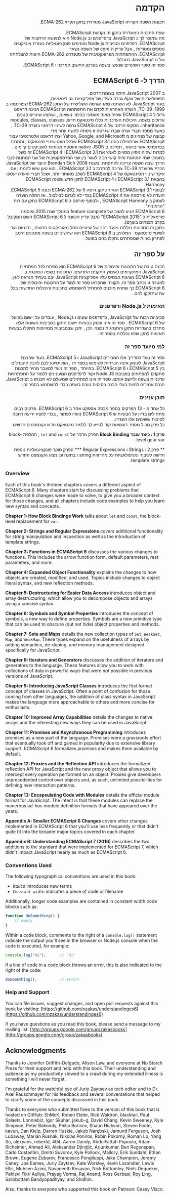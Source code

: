 <div dir="rtl">

# הקדמה

תכונות השפה הקרויה   JavaScript  מוגדרת בתקן הקרוי   ECMA-262.  
<BR/>
שפת התכנות המוגדרת בתקן זה נקראת  ECMAScript. <BR/>
מה שמוכר לך כ  JavaScript  בדפדפנים וב  Node.js הוא למעשה הרחבות  של   ECMAScript. 
דפדפנים וסביבית Node.js מוסיפים פונקציונאליות  בעזרת אוביקטים נוספים ומטודות , אבל עדיין  ה core של השפה נשאר  <BR/>
ECMAScript. 
ההתפתחות הפרואקטיבית של סטנדרט  ECMA-262  חיונית להצלחתה של ה    JavaScript  כמכלול. <BR/>
ספר זה סוקר השינויים שנעשו בשפה  בעדכון החשוב המרכזי  : ECMAScript 6. 


## הדרך ל-  ECMAScript 6

ב 2007  JavaScript  היתה בצומת דרכים.   
הפופולאריות של  Ajax גברה  בעידן של אפליקציות ווב דינאמיות,   
בעוד   JavaScript לא השתנה מאז הגרסה השלישית   של התקן  ECMA-262  שפורסמה ב  1999.
TC-39, הועדה האחראית לקדם את התפתחות      ECMAScript  הכינה דראפט  גדול ל      ECMAScript 4  שהיה מאוד מאסיבי בכיסוי נושאים , 
ושהציג שינויים קטנים וגדולים בשפה. 
היכולות העדכניות כללו  סינטאקס חדש,   modules, classes,  classes inheritance. 
הסקופ הרחב של    ECMAScript 4  גרמה לשינוי דרמטי בועדה   TC-39 ,  כאשר מספר חברי ועדה שברו  שגרסה זו ניסתה להשיג יותר מדי.  
קבוצה של מנהיגים  מ    Yahoo, Google, and Microsoft  יצרו  דראפט אלטרנטיבי  עבור    ECMAScript  שבתחילה כונה   ECMAScript 3.1 שכלל  מעט שינויי סינטאקס , והתרכז בפרופרטי אטריביוטס  , תמיכה ב    native JSON  והוספת מטודות לאוביקטים קיימים .
למרות שהיה ניסיון מסויים לאמץ  את   ECMAScript 3.1    ו   ECMAScript 4  זה כשל בתומכי שתי המחנות  והיה קושי רב ל לגשר בין  שני הפרספקטיבות של שני המחנות לגבי הדרך שבה השפה צריכה להתפתח. 
בשנת 2008   Brendan Eich  היוצר של JavaScript  הכריז  שהועדה   TC-39   צריכה להתרכז ב   ECMAScript 3.1 . 
הוא טען שיש להמתין עם עיקר שינויי הסינטאקס   של  ECMAScript 4  לשלב מאוחר יותר,   ושכל חברי הועדה יעסקו  בהבאת   ECMAScript 3.1  ו ECMAScript 4  לתקן חדש   שכונה ECMAScript Harmony.  
לבסוף  ECMAScript 3.1  הוגדר כתקן גרסה 5   של    ECMA-262  וכונה ECMAScript 5. הועדה  לא פירסמה את ECMAScript 4 בכדי לא לגרום לבילבול . 
אז החלה הועדה לעסוק   ב   ECMAScript Harmony , ולבסוף פורסם כ   ECMAScript 6  כתקן עם רוח  "הרמונית".  
ECMAScript 6  הגיע למצב של     feature complete  במהלך שנת 2015  ופוסמה פורמאלית כ   "ECMAScript 2015" (אבל עדיין הכוונה ל   ECMAScript 6 השם המקובל בקרב תכנתים בעוךם).  
בתקן זה התכונות  כוללות  מנעד רחב של שינויים  החל מאוביקטים חדשים   , תבניות  ועד לשינויי סינטאקס . 
המלהיב ב  ECMAScript 6   הוא שהשינויים  בשפה מוכוונים היטב  לפתרון בעיות שמפתחים נתקלו בהם בפועל.

 
## על ספר זה 
הבנה טובה  של התכונות והיכולות של   ECMAScript 6   הוא מפתח לכל מפתחי ה  JavaScript המתקדמים לאימוץ התקנים החדשים. 
התכונות בשפה המוצגת ב    ECMAScript 6  מציגות הבסיס  עליו אפליקציות   JavaScript   יבנו בעתיד הנראה לעין. 
 למטרה זו נכתב ספר זה.  תקוותי שתקראו ספר זה למוד על התכונות והיכולות  של  ECMAScript 6  כך שתהיו מוכנים  להתחיל להשתמש בתכונות והיכולות החדשות בכל עת שתזקקו להם . 

 
### תאימות ל  Node.js ודפדפנים 
סביביות רבות של   JavaScript,  כדפדפנים שונים  ו  Node.js , עובדים על יישום בפועל  של   ECMAScript 6 . 
ספר זה אינו עוסק בבעיות יישום התקן בסביבות השונות  אלא מתרכז בהגדרות התקן  והתנהגות נכונה. 
לכן , יתכן שבסביבות מסויימות תתקלו בבעיות תאימות לתקן שלא נכללות בספר זה. 
 
### למי מיועד ספר זה 

ספר זה נועד להדריך אלו המכירים  JavaScript  ו ECMAScript 5.  בעוד שהבנת JavaScript לעומק אינה הכרחית לשימוש בספר זה ,  הוא יסיעע לכם להבין ההבדלים בין   ECMAScript 5  ו ECMAScript 6. 
במיוחד , ספר זה נועד  למעבר  מהיר לתכנות מתקדם  למפתחים בסביבת   Node.JS וקוד לדפדפנים המעונינים ללמוד על התפתחויות  עדכניות  בשפה וליישם אותם. 
ספר זה אינו למתחילים שמעולם לא תכנתו ב  JavaScript. הנכם אמורים להיות בעלי הבנה בסיסית טובה  בשפה בכדי להשתמש  בספר זה. 
 
 
###  תוכן ענינים 

כל אחד מ - 13 הפרקים בספר מכסה  אספקט אחר  ב   ECMAScript 6.  פרקים רבים מתחילים בדיון על  הבעיות ש  ECMAScript 6 נועדו לפתור ,   בכדי להציג יריעה רחבה לסיבות  ששינוים אלו הוגדרו.   
כל פרק מכיל מספר דוגמאות קוד לסייע לך ללמוד סינטאקס חדש וקונספטים חדשים. 


<B>פרק  1 : כיצד עובד Block Binding </B>  הפרק מדבר על    `let` and `const` , החלפת block-level gcur  var. 

** פרק 2 : Strings ו Regular Expressions *** הפרק סוקר פונקציונאליות נוספת חדשה לעיבוד ומניפולאציות על מחרוזות string ו בחינה  וכן מציג הקונספט החדש  template strings. 

 

</div>




### Overview

Each of this book's thirteen chapters covers a different aspect of ECMAScript 6. Many chapters start by discussing problems that ECMAScript 6 changes were made to solve, to give you a broader context for those changes, and all chapters include code examples to help you learn new syntax and concepts.

**Chapter 1: How Block Bindings Work** talks about `let` and `const`, the block-level replacement for `var`.

**Chapter 2: Strings and Regular Expressions** covers additional functionality for string manipulation and inspection as well as the introduction of template strings.

**Chapter 3: Functions in ECMAScript 6** discusses the various changes to functions. This includes the arrow function form, default parameters, rest parameters, and more.

**Chapter 4: Expanded Object Functionality** explains the changes to how objects are created, modified, and used. Topics include changes to object literal syntax, and new reflection methods.

**Chapter 5: Destructuring for Easier Data Access** introduces object and array destructuring, which allow you to decompose objects and arrays using a concise syntax.

**Chapter 6: Symbols and Symbol Properties** introduces the concept of symbols, a new way to define properties. Symbols are a new primitive type that can be used to obscure (but not hide) object properties and methods.

**Chapter 7: Sets and Maps** details the new collection types of `Set`, `WeakSet`, `Map`, and `WeakMap`. These types expand on the usefulness of arrays by adding semantics, de-duping, and memory management designed specifically for JavaScript.

**Chapter 8: Iterators and Generators** discusses the addition of iterators and generators to the language. These features allow you to work with collections of data in powerful ways that were not possible in previous versions of JavaScript.

**Chapter 9: Introducing JavaScript Classes** introduces the first formal concept of classes in JavaScript. Often a point of confusion for those coming from other languages, the addition of class syntax in JavaScript makes the language more approachable to others and more concise for enthusiasts.

**Chapter 10: Improved Array Capabilities** details the changes to native arrays and the interesting new ways they can be used in JavaScript.

**Chapter 11: Promises and Asynchronous Programming** introduces promises as a new part of the language. Promises were a grassroots effort that eventually took off and gained in popularity due to extensive library support. ECMAScript 6 formalizes promises and makes them available by default.

**Chapter 12: Proxies and the Reflection API** introduces the formalized reflection API for JavaScript and the new proxy object that allows you to intercept every operation performed on an object. Proxies give developers unprecedented control over objects and, as such, unlimited possibilities for defining new interaction patterns.

**Chapter 13: Encapsulating Code with Modules** details the official module format for JavaScript. The intent is that these modules can replace the numerous ad-hoc module definition formats that have appeared over the years.

**Appendix A: Smaller ECMAScript 6 Changes** covers other changes implemented in ECMAScript 6 that you'll use less frequently or that didn't quite fit into the broader major topics covered in each chapter.

**Appendix B: Understanding ECMAScript 7 (2016)** describes the two additions to the standard that were implemented for ECMAScript 7, which didn't impact JavaScript nearly as much as ECMAScript 6.

### Conventions Used

The following typographical conventions are used in this book:

* *Italics* introduces new terms
* `Constant width` indicates a piece of code or filename

Additionally, longer code examples are contained in constant width code blocks such as:

```js
function doSomething() {
    // empty
}
```

Within a code block, comments to the right of a `console.log()` statement indicate the output you'll see in the browser or Node.js console when the code is executed, for example:

```js
console.log("Hi");      // "Hi"
```

If a line of code in a code block throws an error, this is also indicated to the right of the code:

```js
doSomething();          // error!
```

### Help and Support

You can file issues, suggest changes, and open pull requests against this book by visiting: [https://github.com/nzakas/understandinges6](https://github.com/nzakas/understandinges6)

<!-- I would suggest leaving the note above out of the print version, since readers
won't be able to file issues on it. /JG -->

If you have questions as you read this book, please send a message to my mailing list: [http://groups.google.com/group/zakasbooks](http://groups.google.com/group/zakasbooks).

## Acknowledgments

Thanks to Jennifer Griffith-Delgado, Alison Law, and everyone at No Starch Press for their support and help with this book. Their understanding and patience as my productivity slowed to a crawl during my extended illness is something I will never forget.

I'm grateful for the watchful eye of Juriy Zaytsev as tech editor and to Dr. Axel Rauschmayer for his feedback and several conversations that helped to clarify some of the concepts discussed in this book.

Thanks to everyone who submitted fixes to the version of this book that is hosted on GitHub: ShMcK, Ronen Elster, Rick Waldron, blacktail, Paul Salaets, Lonniebiz, Igor Skuhar, jakub-g, David Chang, Kevin Sweeney, Kyle Simpson, Peter Bakondy, Philip Borisov, Shaun Hickson, Steven Foote, kavun, Dan Kielp, Darren Huskie, Jakub Narębski, Jamund Ferguson, Josh Lubaway, Marián Rusnák, Nikolas Poniros, Robin Pokorný, Roman Lo, Yang Su, alexyans, robertd, 404, Aaron Dandy, AbdulFattah Popoola, Adam Richeimer, Ahmad Ali, Aleksandar Djindjic, Arjunkumar, Ben Regenspan, Carlo Costantini, Dmitri Suvorov, Kyle Pollock, Mallory, Erik Sundahl, Ethan Brown, Eugene Zubarev, Francesco Pongiluppi, Jake Champion, Jeremy Caney, Joe Eames, Juriy Zaytsev, Kale Worsley, Kevin Lozandier, Lewis Ellis, Mohsen Azimi, Navaneeth Kesavan, Nick Bottomley, Niels Dequeker, Pahlevi Fikri Auliya, Prayag Verma, Raj Anand, Ross Gerbasi, Roy Ling, Sarbbottam Bandyopadhyay, and Shidhin.

Also, thanks to everyone who supported this book on Patreon: Casey Visco.


